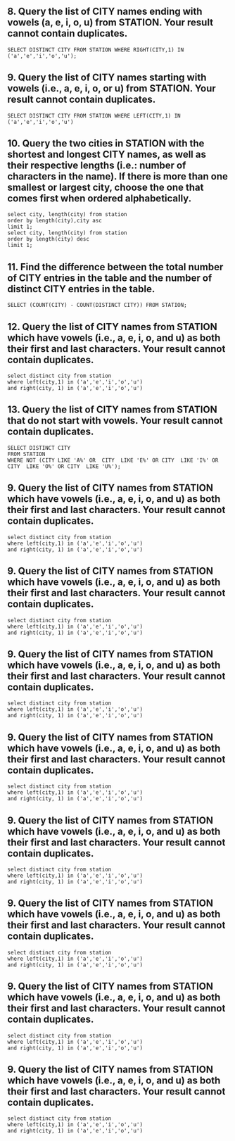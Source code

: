 ## 8. Query the list of CITY names ending with vowels (a, e, i, o, u) from STATION. Your result cannot contain duplicates.  


```
SELECT DISTINCT CITY FROM STATION WHERE RIGHT(CITY,1) IN ('a','e','i','o','u');
```
## 9. Query the list of CITY names starting with vowels (i.e., a, e, i, o, or u) from STATION. Your result cannot contain duplicates.


```
SELECT DISTINCT CITY FROM STATION WHERE LEFT(CITY,1) IN ('a','e','i','o','u')
```

## 10. Query the two cities in STATION with the shortest and longest CITY names, as well as their respective lengths (i.e.: number of characters in the name). If there is more than one smallest or largest city, choose the one that comes first when ordered alphabetically.


```
select city, length(city) from station
order by length(city),city asc
limit 1;
select city, length(city) from station
order by length(city) desc
limit 1;
```

## 11. Find the difference between the total number of CITY entries in the table and the number of distinct CITY entries in the table.


```
SELECT (COUNT(CITY) - COUNT(DISTINCT CITY)) FROM STATION;
```

## 12. Query the list of CITY names from STATION which have vowels (i.e., a, e, i, o, and u) as both their first and last characters. Your result cannot contain duplicates.

```
select distinct city from station 
where left(city,1) in ('a','e','i','o','u') 
and right(city, 1) in ('a','e','i','o','u')
```
## 13. Query the list of CITY names from STATION that do not start with vowels. Your result cannot contain duplicates.

```
SELECT DISTINCT CITY
FROM STATION
WHERE NOT (CITY LIKE 'A%' OR  CITY  LIKE 'E%' OR CITY  LIKE 'I%' OR CITY  LIKE 'O%' OR CITY  LIKE 'U%');
```
## 9. Query the list of CITY names from STATION which have vowels (i.e., a, e, i, o, and u) as both their first and last characters. Your result cannot contain duplicates.

```
select distinct city from station 
where left(city,1) in ('a','e','i','o','u') 
and right(city, 1) in ('a','e','i','o','u')
```
## 9. Query the list of CITY names from STATION which have vowels (i.e., a, e, i, o, and u) as both their first and last characters. Your result cannot contain duplicates.

```
select distinct city from station 
where left(city,1) in ('a','e','i','o','u') 
and right(city, 1) in ('a','e','i','o','u')
```
## 9. Query the list of CITY names from STATION which have vowels (i.e., a, e, i, o, and u) as both their first and last characters. Your result cannot contain duplicates.

```
select distinct city from station 
where left(city,1) in ('a','e','i','o','u') 
and right(city, 1) in ('a','e','i','o','u')
```
## 9. Query the list of CITY names from STATION which have vowels (i.e., a, e, i, o, and u) as both their first and last characters. Your result cannot contain duplicates.

```
select distinct city from station 
where left(city,1) in ('a','e','i','o','u') 
and right(city, 1) in ('a','e','i','o','u')
```
## 9. Query the list of CITY names from STATION which have vowels (i.e., a, e, i, o, and u) as both their first and last characters. Your result cannot contain duplicates.

```
select distinct city from station 
where left(city,1) in ('a','e','i','o','u') 
and right(city, 1) in ('a','e','i','o','u')
```
## 9. Query the list of CITY names from STATION which have vowels (i.e., a, e, i, o, and u) as both their first and last characters. Your result cannot contain duplicates.

```
select distinct city from station 
where left(city,1) in ('a','e','i','o','u') 
and right(city, 1) in ('a','e','i','o','u')
```
## 9. Query the list of CITY names from STATION which have vowels (i.e., a, e, i, o, and u) as both their first and last characters. Your result cannot contain duplicates.

```
select distinct city from station 
where left(city,1) in ('a','e','i','o','u') 
and right(city, 1) in ('a','e','i','o','u')
```
## 9. Query the list of CITY names from STATION which have vowels (i.e., a, e, i, o, and u) as both their first and last characters. Your result cannot contain duplicates.

```
select distinct city from station 
where left(city,1) in ('a','e','i','o','u') 
and right(city, 1) in ('a','e','i','o','u')
```

